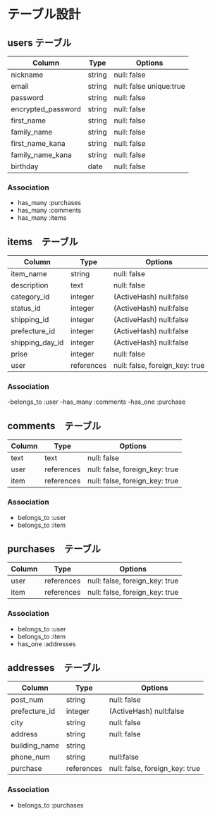# テーブル設計

## users テーブル
| Column             | Type         | Options                   |
| ------------------ | ------------ | ------------------------- |
| nickname           | string       | null: false               |
| email              | string       | null: false unique:true   |
| password           | string       | null: false               |
| encrypted_password | string       | null: false               |
| first_name         | string       | null: false               |
| family_name        | string       | null: false               |
| first_name_kana    | string       | null: false               |
| family_name_kana   | string       | null: false               |
| birthday           | date         | null: false               |

### Association
- has_many :purchases
- has_many :comments
- has_many :items

## items　テーブル
| Column           | Type          | Options                                     |
| ---------------- | ------------- | ------------------------------------------- |
| item_name        | string        | null: false                                 |
| description      | text          | null: false                                 |
| category_id      | integer       | (ActiveHash) null:false                     |
| status_id        | integer       | (ActiveHash) null:false                     |
| shipping_id      | integer       | (ActiveHash) null:false                     |
| prefecture_id    | integer       | (ActiveHash) null:false                     |
| shipping_day_id  | integer       | (ActiveHash) null:false                     |
| prise            | integer       | null: false                                 |
| user             | references    | null: false, foreign_key: true              |

### Association
-belongs_to :user
-has_many   :comments
-has_one    :purchase

## comments　テーブル
| Column       | Type         | Options                         |
| ------------ | ------------ | ------------------------------- |
| text         | text         | null: false                     |
| user         | references   | null: false, foreign_key: true  |
| item         | references   | null: false, foreign_key: true  |

### Association
- belongs_to :user
- belongs_to :item

## purchases　テーブル
| Column       | Type         | Options                         |
| ------------ | ------------ | ------------------------------- |
| user         | references   | null: false, foreign_key: true  |
| item         | references   | null: false, foreign_key: true  |

### Association
- belongs_to :user
- belongs_to :item
- has_one    :addresses

## addresses　テーブル
| Column           | Type          | Options                                     |
| ---------------- | ------------- | ------------------------------------------- |
| post_num         | string        | null: false                                 |
| prefecture_id    | integer       | (ActiveHash) null:false                     |
| city             | string        | null: false                                 |
| address          | string        | null: false                                 |
| building_name    | string        |                                             |
| phone_num        | string        | null:false                                  |
| purchase         | references    | null: false, foreign_key: true              |

### Association
- belongs_to :purchases
